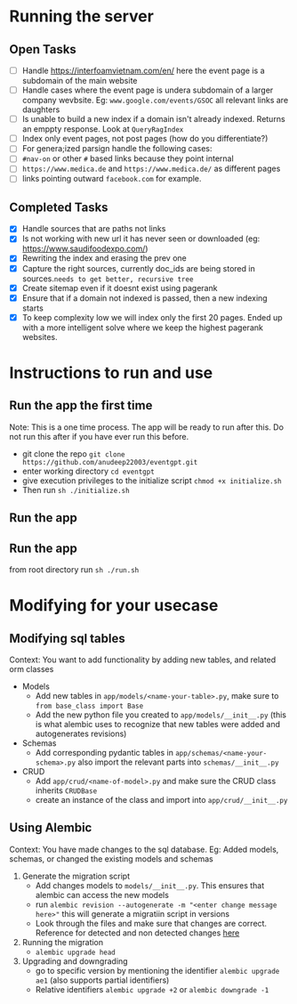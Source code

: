 # Running the server

## Open Tasks

- [ ] Handle https://interfoamvietnam.com/en/ here the event page is a subdomain of the main website
- [ ] Handle cases where the event page is undera subdomain of a larger company wevbsite. Eg: `www.google.com/events/GSOC` all relevant links are daughters
- [ ] Is unable to build a new index if a domain isn't already indexed. Returns an emppty response. Look at `QueryRagIndex`
- [ ] Index only event pages, not post pages (how do you differentiate?)
- [ ] For genera;ized parsign handle the following cases:
- [ ] `#nav-on` or other `#` based links because they point internal
- [ ] `https://www.medica.de` and `https://www.medica.de/` as different pages
- [ ] links pointing outward `facebook.com` for example.

## Completed Tasks

- [x] Handle sources that are paths not links
- [x] Is not working with new url it has never seen or downloaded (eg: https://www.saudifoodexpo.com/)
- [x] Rewriting the index and erasing the prev one
- [x] Capture the right sources, currently doc_ids are being stored in sources.`needs to get better, recursive tree`
- [x] Create sitemap even if it doesnt exist using pagerank
- [x] Ensure that if a domain not indexed is passed, then a new indexing starts
- [x] To keep complexity low we will index only the first 20 pages. Ended up with a more intelligent solve where we keep the highest pagerank websites.

# Instructions to run and use

## Run the app the first time

Note: This is a one time process. The app will be ready to run after this. Do not run this after if you have ever run this before.

- git clone the repo
  `git clone https://github.com/anudeep22003/eventgpt.git`
- enter working directory `cd eventgpt`
- give execution privileges to the initialize script
  `chmod +x initialize.sh`
- Then run `sh ./initialize.sh`

## Run the app

## Run the app

from root directory run
`sh ./run.sh`

# Modifying for your usecase

## Modifying sql tables

Context: You want to add functionality by adding new tables, and related orm classes

- Models
  - Add new tables in `app/models/<name-your-table>.py`, make sure to `from base_class import Base`
  - Add the new python file you created to `app/models/__init__.py` (this is what alembic uses to recognize that new tables were added and autogenerates revisions)
- Schemas
  - Add corresponding pydantic tables in `app/schemas/<name-your-schema>.py` also import the relevant parts into `schemas/__init__.py`
- CRUD
  - Add `app/crud/<name-of-model>.py` and make sure the CRUD class inherits `CRUDBase`
  - create an instance of the class and import into `app/crud/__init__.py`

## Using Alembic

Context: You have made changes to the sql database. Eg: Added models, schemas, or changed the existing models and schemas

1. Generate the migration script
   - Add changes models to `models/__init__.py`. This ensures that alembic can access the new models
   - run `alembic revision --autogenerate -m "<enter change message here>"` this will generate a migratiin script in versions
   - Look through the files and make sure that changes are correct. Reference for detected and non detected changes [here](https://alembic.sqlalchemy.org/en/latest/autogenerate.html#what-does-autogenerate-detect-and-what-does-it-not-detect)
2. Running the migration
   - `alembic upgrade head`
3. Upgrading and downgrading
   - go to specific version by mentioning the identifier `alembic upgrade ae1` (also supports partial identifiers)
   - Relative identifiers `alembic upgrade +2` or `alembic downgrade -1`
